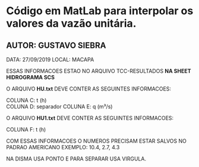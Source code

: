 # Código em MatLab para interpolar os valores da vazão unitária.

## AUTOR: GUSTAVO SIEBRA
DATA: 27/09/2019
LOCAL: MACAPA
 
ESSAS INFORMACOES ESTAO NO ARQUIVO TCC-RESULTADOS 
**NA SHEET HIDROGRAMA SCS**

O ARQUIVO **HU.txt** DEVE CONTER AS SEGUINTES INFORMACOES:
 
COLUNA C: t (h)		
COLUNA D: separador
COLUNA E: q (m³/s)
 
O ARQUIVO **HU1.txt** DEVE CONTER AS SEGUINTES INFORMACOES:
 
COLUNA F: t (h)		
 
COM ESSAS INFORMACOES O NUMEROS PRECISAM ESTAR SALVOS NO PADRAO AMERICANO
EXEMPLO: 10.4, 2.7, 4.3
 
NA DISMA USA PONTO E PARA SEPARAR USA VIRGULA.
